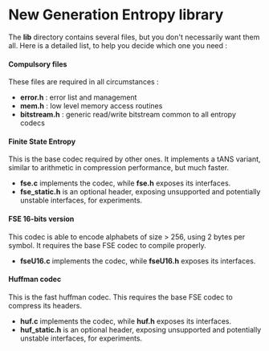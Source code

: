 New Generation Entropy library
==============================

The __lib__ directory contains several files, but you don't necessarily want them all.
Here is a detailed list, to help you decide which one you need :

#### Compulsory files

These files are required in all circumstances :
- __error.h__ : error list and management
- __mem.h__ : low level memory access routines
- __bitstream.h__ : generic read/write bitstream common to all entropy codecs

#### Finite State Entropy

This is the base codec required by other ones.
It implements a tANS variant, similar to arithmetic in compression performance, but much faster.
- __fse.c__ implements the codec, while __fse.h__ exposes its interfaces.
- __fse_static.h__ is an optional header, exposing unsupported and potentially unstable interfaces, for experiments.

#### FSE 16-bits version

This codec is able to encode alphabets of size > 256, using 2 bytes per symbol. It requires the base FSE codec to compile properly.
- __fseU16.c__ implements the codec, while __fseU16.h__ exposes its interfaces.


#### Huffman codec

This is the fast huffman codec. This requires the base FSE codec to compress its headers.
- __huf.c__ implements the codec, while __huf.h__ exposes its interfaces.
- __huf_static.h__ is an optional header, exposing unsupported and potentially unstable interfaces, for experiments.


